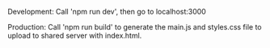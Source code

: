 Development:
Call 'npm run dev', then go to localhost:3000

Production:
Call 'npm run build' to generate the main.js and styles.css file to upload to shared server with index.html.